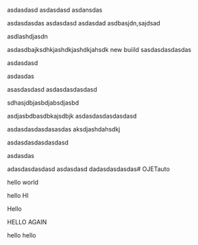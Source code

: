 asdasdasd
asdasdasd
asdansdas

asdasdasdas
asdasdasd
asdasdad
asdbasjdn,sajdsad


asdlashdjasdn

asdasdbajksdhkjashdkjashdkjahsdk
new buiild
sasdasdasdasdas


asdasdasd


asdasdas


asasdasdasd
asdasdasdasdasd



sdhasjdbjasbdjabsdjasbd  




asdjasbdbasdbkajsdbjk
asdasdasdasdasdasd


asdasdasdasdasasdas 
aksdjashdahsdkj


asdasdasdasdasdasd





asdasdas




adasdasdasdasd asdasdasd dadasdasdasdas# OJETauto

hello world

hello HI

Hello

HELLO AGAIN


hello hello 
